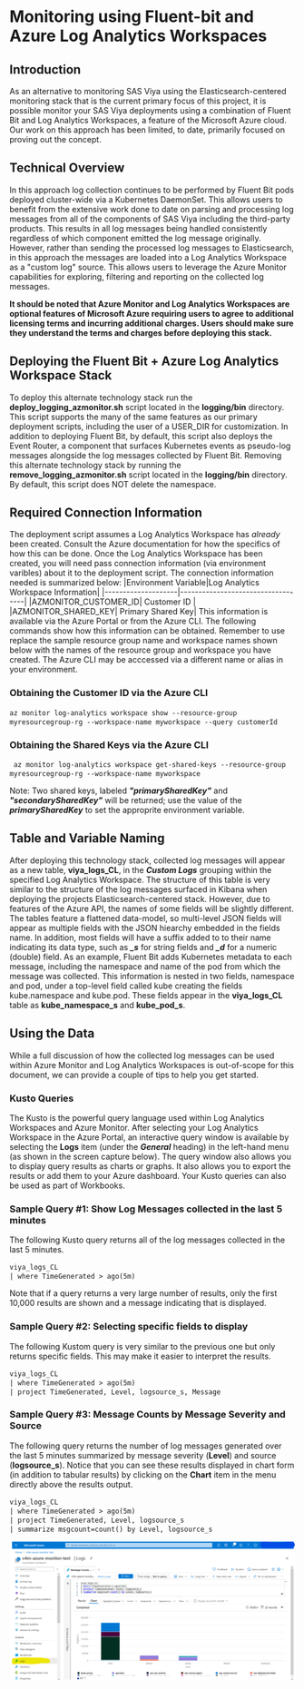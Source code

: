 # Monitoring using Fluent-bit and Azure Log Analytics Workspaces

## Introduction
As an alternative to monitoring SAS Viya using the Elasticsearch-centered
monitoring stack that is the current primary focus of this project, it is
possible monitor your SAS Viya deployments using a combination of Fluent
Bit and Log Analytics Workspaces, a feature of the Microsoft Azure cloud.
Our work on this approach has been limited, to date, primarily focused on
proving out the concept.

## Technical Overview
In this approach log collection continues to be performed by Fluent Bit
pods deployed cluster-wide via a Kubernetes DaemonSet.  This allows users to
benefit from the extensive work done to date on parsing and processing log
messages from all of the components of SAS Viya including the third-party
products.  This results in all log messages being handled consistently
regardless of which component emitted the log message originally.  However,
rather than sending the processed log messages to Elasticsearch, in this
approach the messages are loaded into a Log Analytics Workspace as a "custom
log" source.  This allows users to leverage the Azure Monitor capabilities for
exploring, filtering and reporting on the collected log messages.

**It should be noted that Azure Monitor and Log Analytics Workspaces are
optional features of Microsoft Azure requiring users to agree to additional
licensing terms and incurring additional charges. Users should make sure
they understand the terms and charges before deploying this stack.**

## Deploying the Fluent Bit + Azure Log Analytics Workspace Stack
To deploy this alternate technology stack run the **deploy_logging_azmonitor.sh**
script located in the **logging/bin** directory.  This script supports the
many of the same features as our primary deployment scripts, including
the user of a USER_DIR for customization.  In addition to deploying
Fluent Bit, by default, this script also deploys the Event Router, a component
that surfaces Kubernetes events as pseudo-log messages alongside the log
messages collected by Fluent Bit.
Removing this alternate technology stack by running the **remove_logging_azmonitor.sh**
script located in the **logging/bin** directory.  By default, this
script does NOT delete the namespace.
## Required Connection Information
The deployment script assumes a Log Analytics Workspace has *already* been
created.  Consult the Azure documentation for how the specifics of how this
can be done.  Once the Log Analytics Workspace has been created, you will need
pass connection information (via environment varibles) about it to the deployment
script.  The connection information needed is summarized below:
|Environment Variable|Log Analytics Workspace Information|
|--------------------|-----------------------------------|
|AZMONITOR_CUSTOMER_ID| Customer ID |
|AZMONITOR_SHARED_KEY| Primary Shared Key|
This information is available via the Azure Portal or from the Azure CLI.
The following commands show how this information can be obtained. 
Remember to use replace the sample resource group name and workspace
names shown below with the names of the resource group and workspace
you have created. The Azure CLI may be acccessed via a different name or
alias in your environment.
### Obtaining the Customer ID via the Azure CLI
```
az monitor log-analytics workspace show --resource-group myresourcegroup-rg --workspace-name myworkspace --query customerId
```
### Obtaining the Shared Keys via the Azure CLI
```
 az monitor log-analytics workspace get-shared-keys --resource-group myresourcegroup-rg --workspace-name myworkspace
```
Note: Two shared keys, labeled ***"primarySharedKey"*** and ***"secondarySharedKey"*** will be returned;
use the value of the ***primarySharedKey*** to set the approprite environment variable.
## Table and Variable Naming
After deploying this technology stack, collected log messages will appear as
a new table, **viya_logs_CL**, in the ***Custom Logs*** grouping within the
specified Log Analytics Workspace.  The structure of this table is very similar
to the structure of the log messages surfaced in Kibana when deploying the
projects Elasticsearch-centered stack.  However, due to features of the Azure
API, the names of some fields will be slightly different.  The tables feature
a flattened data-model, so multi-level JSON fields will appear as multiple
fields with the JSON hiearchy embedded in the fields name.  In addition, most
fields will have a suffix added to to their name indicating its data type,
such as ***_s*** for string fields and ***_d*** for a numeric (double) field.
As an example, Fluent Bit adds Kubernetes metadata to each message, including
the namespace and name of the pod  from which the message was collected.  This
information is nested in two fields, namespace and pod, under a top-level field
called kube creating the fields kube.namespace and kube.pod.  These fields
appear in the **viya_logs_CL** table as **kube_namespace_s** and **kube_pod_s**.

## Using the Data
While a full discussion of how the collected log messages can be used within 
Azure Monitor and Log Analytics Workspaces is out-of-scope for this document, 
we can provide a couple of tips to help you get started.
###  Kusto Queries
The Kusto is the powerful query language used within Log Analytics Workspaces
and Azure Monitor.  After selecting your Log Analytics Workspace in the Azure
Portal, an interactive query window is available by selecting the **Logs** item
(under the ***General*** heading) in the left-hand menu (as shown in the screen
capture below).  The query window also allows you to display query results as
charts or graphs.  It also allows you to export the results or add them to your
Azure dashboard.  Your Kusto queries can also be used as part of Workbooks.
### Sample Query #1: Show Log Messages collected in the last 5 minutes
The following Kusto query returns all of the log messages collected in the last
5 minutes.
```
viya_logs_CL 
| where TimeGenerated > ago(5m)
```
Note that if a query returns a very large number of results, only the first
10,000 results are shown and a message indicating that is displayed.
### Sample Query #2: Selecting specific fields to display
The following Kustom query is very similar to the previous one but only returns
specific fields.  This may make it easier to interpret the results.
```
viya_logs_CL
| where TimeGenerated > ago(5m)
| project TimeGenerated, Level, logsource_s, Message
```
### Sample Query #3: Message Counts by Message Severity and Source
The following query returns the number of log messages generated over the last
5 minutes summarized by message severity (**Level**) and source (**logsource_s**).
Notice that you can see these results displayed in chart form (in addition to
tabular results) by clicking on the **Chart** item in the menu directly above
the results output.
```
viya_logs_CL
| where TimeGenerated > ago(5m)
| project TimeGenerated, Level, logsource_s
| summarize msgcount=count() by Level, logsource_s
```
![Azure Log Analytics Workspace - Kusto Query](../img/screenshot-kustoquery-chart.png)

